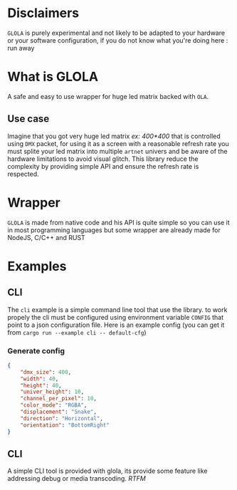 # Disclaimers
`GLOLA` is purely experimental and not likely to be adapted to your hardware or your software configuration, if you do not know what you're doing here : run away

# What is GLOLA
A safe and easy to use wrapper for huge led matrix backed with `OLA`.
## Use case
Imagine that you got very huge led matrix *ex: 400\*400* that is controlled using `DMX` packet, for using it as a screen with a reasonable refresh rate you must splite your led matrix into multiple `artnet` univers and be aware of the hardware limitations to avoid visual glitch. This library reduce the complexity by providing simple API and ensure the refresh rate is respected.

# Wrapper
`GLOLA` is made from native code and his API is quite simple so you can use it in most programming languages but some wrapper are already made for NodeJS, C/C++ and RUST

# Examples
## CLI
The `cli` example is a simple command line tool that use the library.
to work propely the cli must be configured using environment variable `CONFIG` that point to a json configuration file.
Here is an example config (you can get it from `cargo run --example cli -- default-cfg`)
### Generate config
```json
{
    "dmx_size": 400,
    "width": 40,
    "height": 40,
    "univer_height": 10,
    "channel_per_pixel": 10,
    "color_mode": "RGBA",
    "displacement": "Snake",
    "direction": "Horizontal",
    "orientation": "BottomRight"
}

```
## CLI
A simple CLI tool is provided with glola, its provide some feature like addressing debug or media transcoding.
*RTFM*
